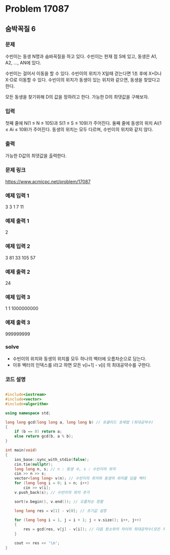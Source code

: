 # Problem 17087

## 숨박꼭질 6

### 문제
수빈이는 동생 N명과 숨바꼭질을 하고 있다. 수빈이는 현재 점 S에 있고, 동생은 A1, A2, ..., AN에 있다.

수빈이는 걸어서 이동을 할 수 있다. 수빈이의 위치가 X일때 걷는다면 1초 후에 X+D나 X-D로 이동할 수 있다. 수빈이의 위치가 동생이 있는 위치와 같으면, 동생을 찾았다고 한다.

모든 동생을 찾기위해 D의 값을 정하려고 한다. 가능한 D의 최댓값을 구해보자.

### 입력
첫째 줄에 N(1 ≤ N ≤ 105)과 S(1 ≤ S ≤ 109)가 주어진다. 둘째 줄에 동생의 위치 Ai(1 ≤ Ai ≤ 109)가 주어진다. 동생의 위치는 모두 다르며, 수빈이의 위치와 같지 않다.

### 출력
가능한 D값의 최댓값을 출력한다.

### 문제 링크
<https://www.acmicpc.net/problem/17087>

### 예제 입력 1
3 3
1 7 11

### 예제 출력 1
2

### 예제 입력 2
3 81
33 105 57

### 예제 출력 2
24

### 예제 입력 3
1 1
1000000000

### 예제 출력 3
999999999


### solve
- 수빈이의 위치와 동생의 위치를 모두 하나의 벡터에 오름차순으로 담는다.
- 이후 벡터의 인덱스를 i라고 하면 모든 v[i+1] - v[i] 의 최대공약수를 구한다.


### 코드 설명
```C++

#include<iostream>
#include<vector>
#include<algorithm>

using namespace std;

long long gcd(long long a, long long b) // 유클리드 호제법 (최대공약수)
{
	if (b == 0) return a;
	else return gcd(b, a % b);
}

int main(void)
{
	ios_base::sync_with_stdio(false);
	cin.tie(nullptr);
	long long n, s; // n : 동생 수, s : 수빈이의 위치
	cin >> n >> s;
	vector<long long> v(n); // 수빈이의 위치와 동생의 위치를 담을 벡터
	for (long long i = 0; i < n; i++)
		cin >> v[i];
	v.push_back(s); // 수빈이의 위치 추가

	sort(v.begin(), v.end()); // 오름차순 정렬

	long long res = v[1] - v[0]; // 초기값 설정

	for (long long i = 1, j = i + 1; j < v.size(); i++, j++)
	{
		res = gcd(res, v[j] - v[i]); // 다음 원소와의 차이의 최대공약수(모든 차이 값의 최대공약수)
	}

	cout << res << '\n';
}

```
